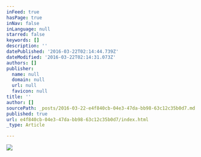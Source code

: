 ```yaml
---
inFeed: true
hasPage: true
inNav: false
inLanguage: null
starred: false
keywords: []
description: ''
datePublished: '2016-03-22T02:14:44.739Z'
dateModified: '2016-03-22T02:14:31.073Z'
authors: []
publisher:
  name: null
  domain: null
  url: null
  favicon: null
title: ''
author: []
sourcePath: _posts/2016-03-22-e4f840cb-04e3-47da-bb98-63c12c35b0d7.md
published: true
url: e4f840cb-04e3-47da-bb98-63c12c35b0d7/index.html
_type: Article

---
```

![](https://the-grid-user-content.s3-us-west-2.amazonaws.com/9e888dce-a99e-49ee-9269-7bc01b79e75f.jpg)